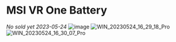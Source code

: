 # MSI VR One Battery
_No sold yet 2023-05-24_
![image](https://github.com/EloiStree/ResellingCatalog/assets/20149493/55eec925-854d-42ca-85f9-638905aeb778)
![WIN_20230524_16_29_18_Pro](https://github.com/EloiStree/ResellingCatalog/assets/20149493/9ec1da23-3afb-4d35-a377-48a46f89efd9)
![WIN_20230524_16_30_07_Pro](https://github.com/EloiStree/ResellingCatalog/assets/20149493/1167715d-3e29-48be-8d66-688b9c71ee24)
